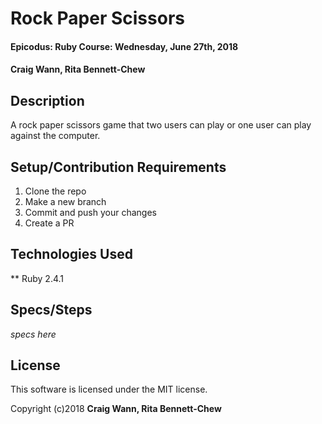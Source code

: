 # Rock Paper Scissors

#### Epicodus: Ruby Course: Wednesday, June 27th, 2018

#### Craig Wann, Rita Bennett-Chew

## Description

A rock paper scissors game that two users can play or one user can play against the computer.

## Setup/Contribution Requirements

1. Clone the repo
1. Make a new branch
1. Commit and push your changes
1. Create a PR

## Technologies Used

** Ruby 2.4.1

## Specs/Steps
*specs here*

## License

This software is licensed under the MIT license.

Copyright (c)2018 **Craig Wann, Rita Bennett-Chew**
